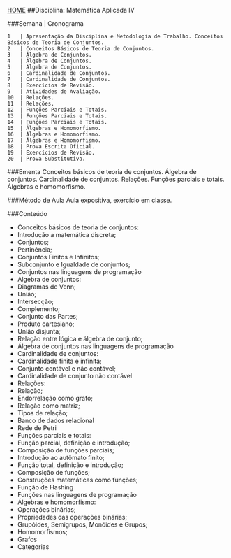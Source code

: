 [HOME](https://github.com/Webschool-io/Ensino-Superior-de-Informatica-GRATUITO) 
##Disciplina: Matemática Aplicada IV

###Semana | Cronograma
```
1	| Apresentação da Disciplina e Metodologia de Trabalho. Conceitos Básicos de Teoria de Conjuntos.
2	| Conceitos Básicos de Teoria de Conjuntos.
3	| Álgebra de Conjuntos.
4	| Álgebra de Conjuntos.
5	| Álgebra de Conjuntos.
6	| Cardinalidade de Conjuntos.
7	| Cardinalidade de Conjuntos.
8	| Exercícios de Revisão.
9	| Atividades de Avaliação.
10	| Relações.
11	| Relações.
12	| Funções Parciais e Totais.
13	| Funções Parciais e Totais.
14	| Funções Parciais e Totais.
15	| Álgebras e Homomorfismo.
16	| Álgebras e Homomorfismo.
17	| Álgebras e Homomorfismo.
18	| Prova Escrita Oficial.
19	| Exercícios de Revisão.
20	| Prova Substitutiva.

```
###Ementa
Conceitos básicos de teoria de conjuntos. Álgebra de conjuntos. Cardinalidade de conjuntos. Relações. Funções parciais e totais. Álgebras e homomorfismo.

###Método de Aula
Aula expositiva, exercício em classe.

###Conteúdo
- Conceitos básicos de teoria de conjuntos:
- Introdução a matemática discreta;
- Conjuntos;
- Pertinência;
- Conjuntos Finitos e Infinitos;
- Subconjunto e Igualdade de conjuntos;
- Conjuntos nas linguagens de programação
- Álgebra de conjuntos:
- Diagramas de Venn;
- União;
- Intersecção;
- Complemento;
- Conjunto das Partes;
- Produto cartesiano;
- União disjunta;
- Relação entre lógica e álgebra de conjunto;
- Álgebra de conjuntos nas linguagens de programação
- Cardinalidade de conjuntos:
- Cardinalidade finita e infinita;
- Conjunto contável e não contável;
- Cardinalidade de conjunto não contável
- Relações:
- Relação;
- Endorrelação como grafo;
- Relação como matriz;
- Tipos de relação;
- Banco de dados relacional
- Rede de Petri
- Funções parciais e totais:
- Função parcial, definição e introdução;
- Composição de funções parciais;
- Introdução ao autômato finito;
- Função total, definição e introdução;
- Composição de funções;
- Construções matemáticas como funções;
- Função de Hashing
- Funções nas linguagens de programação
- Álgebras e homomorfismo:
- Operações binárias;
- Propriedades das operações binárias;
- Grupóides, Semigrupos, Monóides e Grupos;
- Homomorfismos;
- Grafos
- Categorias